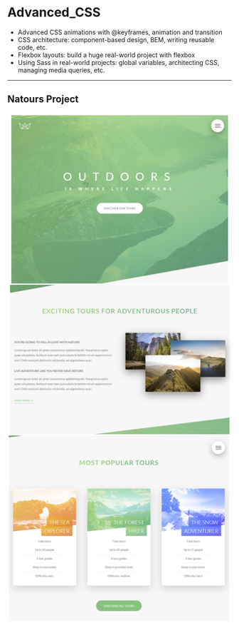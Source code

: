 # Advanced_CSS
- Advanced CSS animations with @keyframes, animation and transition
- CSS architecture: component-based design, BEM, writing reusable code, etc.
- Flexbox layouts: build a huge real-world project with flexbox
- Using Sass in real-world projects: global variables, architecting CSS, managing media queries, etc.
----
## Natours Project
![alt text](https://github.com/ucadena07/Advanced_CSS/blob/main/Natours/img/nat-header.png)
![alt text](https://github.com/ucadena07/Advanced_CSS/blob/main/Natours/img/nat-compose.png)
![alt text](https://github.com/ucadena07/Advanced_CSS/blob/main/Natours/img/nat-cards.png)
